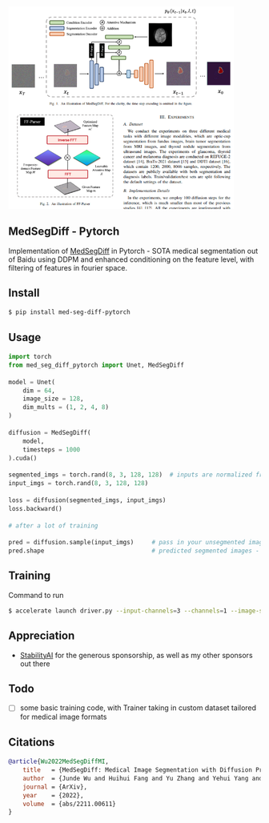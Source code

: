 
<img src="./docs/med-seg-diff.png" width="450px"></img>

## MedSegDiff - Pytorch

Implementation of <a href="https://arxiv.org/abs/2211.00611">MedSegDiff</a> in Pytorch - SOTA medical segmentation out of Baidu using DDPM and enhanced conditioning on the feature level, with filtering of features in fourier space.

## Install

```bash
$ pip install med-seg-diff-pytorch
```

## Usage

```python
import torch
from med_seg_diff_pytorch import Unet, MedSegDiff

model = Unet(
    dim = 64,
    image_size = 128,
    dim_mults = (1, 2, 4, 8)
)

diffusion = MedSegDiff(
    model,
    timesteps = 1000
).cuda()

segmented_imgs = torch.rand(8, 3, 128, 128)  # inputs are normalized from 0 to 1
input_imgs = torch.rand(8, 3, 128, 128)

loss = diffusion(segmented_imgs, input_imgs)
loss.backward()

# after a lot of training

pred = diffusion.sample(input_imgs)     # pass in your unsegmented images
pred.shape                              # predicted segmented images - (8, 3, 128, 128)
```

## Training

Command to run
```bash
$ accelerate launch driver.py --input-channels=3 --channels=1 --image-size=128 --data-dir='./data' --dim=64 --epochs=100 --batch-size=8
```

## Appreciation

- <a href="https://stability.ai/">StabilityAI</a> for the generous sponsorship, as well as my other sponsors out there

## Todo

- [ ] some basic training code, with Trainer taking in custom dataset tailored for medical image formats

## Citations

```bibtex
@article{Wu2022MedSegDiffMI,
    title   = {MedSegDiff: Medical Image Segmentation with Diffusion Probabilistic Model},
    author  = {Junde Wu and Huihui Fang and Yu Zhang and Yehui Yang and Yanwu Xu},
    journal = {ArXiv},
    year    = {2022},
    volume  = {abs/2211.00611}
}
```
